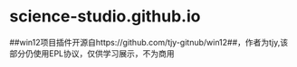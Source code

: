 # science-studio.github.io
##win12项目插件开源自https://github.com/tjy-gitnub/win12##，作者为tjy,该部分仍使用EPL协议，仅供学习展示，不为商用
